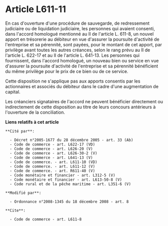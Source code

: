 # Article L611-11

En cas d'ouverture d'une procédure de sauvegarde, de redressement judiciaire ou de liquidation judiciaire, les personnes qui
avaient consenti, dans l'accord homologué mentionné au II de l'article L. 611-8, un nouvel apport en trésorerie au débiteur
en vue d'assurer la poursuite d'activité de l'entreprise et sa pérennité, sont payées, pour le montant de cet apport, par
privilège avant toutes les autres créances, selon le rang prévu au II de l'article L. 622-17 et au II de l'article L. 641-13.
Les personnes qui fournissent, dans l'accord homologué, un nouveau bien ou service en vue d'assurer la poursuite d'activité
de l'entreprise et sa pérennité bénéficient du même privilège pour le prix de ce bien ou de ce service. 

Cette disposition ne s'applique pas aux apports consentis par les actionnaires et associés du débiteur dans le cadre d'une
augmentation de capital. 

Les créanciers signataires de l'accord ne peuvent bénéficier directement ou indirectement de cette disposition au titre de
leurs concours antérieurs à l'ouverture de la conciliation.

**Liens relatifs à cet article**

	**Cité par**:

	  - Décret n°2005-1677 du 28 décembre 2005 - art. 33 (Ab)
	  - Code de commerce - art. L622-17 (VD)
	  - Code de commerce - art. L626-20 (V)
	  - Code de commerce - art. L626-30-2 (V)
	  - Code de commerce - art. L641-13 (V)
	  - Code de commerce. - art. L611-10 (VD)
	  - Code de commerce. - art. L611-12 (V)
	  - Code de commerce. - art. R611-40 (V)
	  - Code monétaire et financier - art. L312-5 (V)
	  - Code monétaire et financier - art. L613-50-8 (V)
	  - Code rural et de la pêche maritime - art. L351-6 (V)

	**Modifié par**:

	  - Ordonnance n°2008-1345 du 18 décembre 2008 - art. 8

	**Cite**:

	  - Code de commerce - art. L611-8
